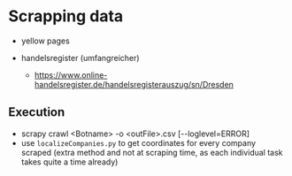 # Scrapping data

* yellow pages
    
* handelsregister (umfangreicher)
  * https://www.online-handelsregister.de/handelsregisterauszug/sn/Dresden


## Execution

* scrapy crawl \<Botname> -o \<outFile>.csv [--loglevel=ERROR]
* use `localizeCompanies.py` to get coordinates for every company scraped (extra method and not at scraping time, as each individual task takes quite a time already)